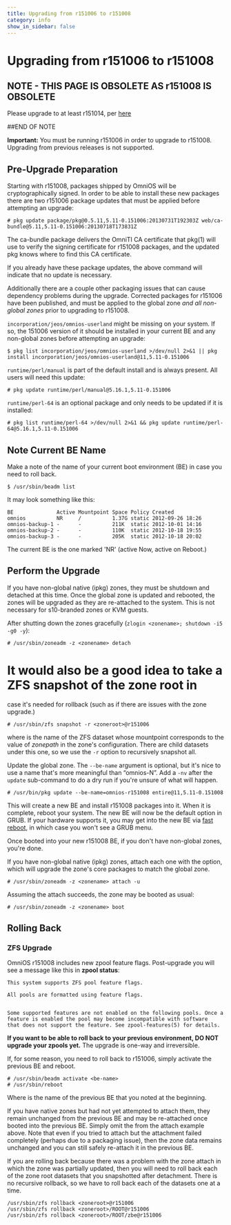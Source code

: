 ```yaml
---
title: Upgrading from r151006 to r151008
category: info
show_in_sidebar: false
---
```


# Upgrading from r151006 to r151008

## NOTE - THIS PAGE IS OBSOLETE AS r151008 IS OBSOLETE

Please upgrade to at least r151014, per [here](/legacy/upgrade_to_r151014.html)

##END OF NOTE

**Important:** You must be running r151006 in order to upgrade to
r151008. Upgrading from previous releases is not supported.

Pre-Upgrade Preparation
-----------------------

Starting with r151008, packages shipped by OmniOS will be
cryptographically signed. In order to be able to install these new
packages there are two r151006 package updates that must be applied
before attempting an upgrade:

```
# pkg update package/pkg@0.5.11,5.11-0.151006:20130731T192303Z web/ca-bundle@5.11,5.11-0.151006:20130718T173831Z
```

The ca-bundle package delivers the OmniTI CA certificate that pkg(1)
will use to verify the signing certificate for r151008 packages, and the
updated pkg knows where to find this CA certificate.

If you already have these package updates, the above command will
indicate that no update is necessary.

Additionally there are a couple other packaging issues that can cause
dependency problems during the upgrade. Corrected packages for r151006
have been published, and must be applied to the global zone *and all
non-global zones* prior to upgrading to r151008.

`incorporation/jeos/omnios-userland` might be missing on your system.
If so, the 151006 version of it should be installed in your current BE
and any non-global zones before attempting an upgrade:

```
$ pkg list incorporation/jeos/omnios-userland >/dev/null 2>&1 || pkg install incorporation/jeos/omnios-userland@11,5.11-0.151006
```

`runtime/perl/manual` is part of the default install and is always present. All users will
need this update:

```
# pkg update runtime/perl/manual@5.16.1,5.11-0.151006
```

`runtime/perl-64` is an optional package and only needs to be updated if it is installed:

```
# pkg list runtime/perl-64 >/dev/null 2>&1 && pkg update runtime/perl-64@5.16.1,5.11-0.151006
```

## Note Current BE Name

Make a note of the name of your current boot environment (BE) in case
you need to roll back.

```
$ /usr/sbin/beadm list
```

It may look something like this:

```
BE              Active Mountpoint Space Policy Created
omnios          NR     /          1.37G static 2012-09-26 18:26
omnios-backup-1 -      -          211K  static 2012-10-01 14:16
omnios-backup-2 -      -          110K  static 2012-10-18 19:55
omnios-backup-3 -      -          205K  static 2012-10-18 20:02
```

The current BE is the one marked 'NR' (active Now, active on Reboot.)

## Perform the Upgrade

If you have non-global native (ipkg) zones, they must be shutdown and
detached at this time. Once the global zone is updated and rebooted, the
zones will be upgraded as they are re-attached to the system. This is
not necessary for s10-branded zones or KVM guests.

After shutting down the zones gracefully (`zlogin <zonename>; shutdown -i5 -g0 -y`):
  
```
# /usr/sbin/zoneadm -z <zonename> detach
```

# It would also be a good idea to take a ZFS snapshot of the zone root in
case it's needed for rollback (such as if there are issues with the zone
upgrade.) 

```
# /usr/sbin/zfs snapshot -r <zoneroot>@r151006
```

where <zoneroot> is the name of the ZFS dataset whose
mountpoint corresponds to the value of *zonepath* in the zone's
configuration. There are child datasets under this one, so we use the `-r`
option to recursively snapshot all.

Update the global zone. The `--be-name` argument is optional, but it's nice to use a
name that's more meaningful than “omnios-N”. Add a `-nv` after the
`update` sub-command to do a dry run if you're unsure of what will
happen.

```
# /usr/bin/pkg update --be-name=omnios-r151008 entire@11,5.11-0.151008
```

This will create a new BE and install r151008 packages into it. When it
is complete, reboot your system. The new BE will now be the default
option in GRUB. If your hardware supports it, you may get into the new
BE via [fast reboot](http://illumos.org/man/1M/reboot), in which case
you won't see a GRUB menu.

Once booted into your new r151008 BE, if you don't have non-global
zones, you're done.

If you have non-global native (ipkg) zones, attach each one with the
option, which will upgrade the zone's core packages to match the global
zone.

```
# /usr/sbin/zoneadm -z <zonename> attach -u
```

Assuming the attach succeeds, the zone may be booted as usual:

```
# /usr/sbin/zoneadm -z <zonename> boot
```

## Rolling Back

### ZFS Upgrade

OmniOS r151008 includes new zpool feature flags. Post-upgrade you will
see a message like this in **zpool status**:

```
This system supports ZFS pool feature flags.

All pools are formatted using feature flags.


Some supported features are not enabled on the following pools. Once a
feature is enabled the pool may become incompatible with software
that does not support the feature. See zpool-features(5) for details.
```

**If you want to be able to roll back to your previous environment, DO
NOT upgrade your zpools yet.** The upgrade is one-way and irreversible.

If, for some reason, you need to roll back to r151006, simply activate
the previous BE and reboot. 

```
# /usr/sbin/beadm activate <be-name>
# /usr/sbin/reboot
```

Where <be-name> is the name of the previous BE that you noted at the beginning.

If you have native zones but had not yet attempted to attach them, they
remain unchanged from the previous BE and may be re-attached once booted
into the previous BE. Simply omit the from the attach example above.
Note that even if you tried to attach but the attachment failed
completely (perhaps due to a packaging issue), then the zone data
remains unchanged and you can still safely re-attach it in the previous
BE.

If you are rolling back because there was a problem with the zone attach
in which the zone was partially updated, then you will need to roll back
each of the zone root datasets that you snapshotted after detachment.
There is no recursive rollback, so we have to roll back each of the
datasets one at a time.

```
/usr/sbin/zfs rollback <zoneroot>@r151006
/usr/sbin/zfs rollback <zoneroot>/ROOT@r151006
/usr/sbin/zfs rollback <zoneroot>/ROOT/zbe@r151006
```

